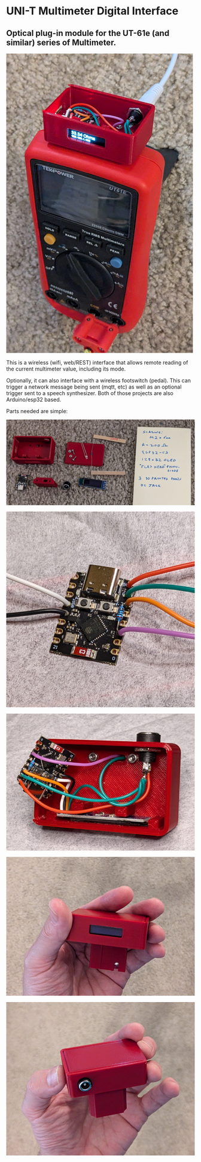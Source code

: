 # UNI-T Multimeter Digital Interface

## Optical plug-in module for the UT-61e (and similar) series of Multimeter.

![DMM](images/PXL_20241006_233730907.jpg)

This is a wireless (wifi, web/REST) interface that allows remote reading of the current multimeter value, including its mode.

Optionally, it can also interface with a wireless footswitch (pedal).  This can trigger a network message being sent (mqtt, etc) as well as an optional trigger sent to a speech synthesizer.  Both of those projects are also Arduino/esp32 based.

Parts needed are simple:

![DMM_parts](images/PXL_20241006_221243451.jpg)

![esp32_view_1](images/PXL_20241006_223013554.jpg)

![box_inside_1](/images/PXL_20241006_231246798.jpg)

![box_outside_1](/images/PXL_20241006_234812085.jpg)

![box_outside_2](images/PXL_20241006_234911514.jpg)

